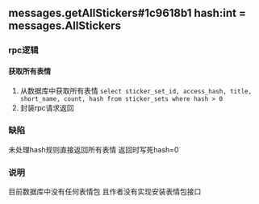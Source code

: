 ## messages.getAllStickers#1c9618b1 hash:int = messages.AllStickers

### rpc逻辑

#### 获取所有表情
1. 从数据库中获取所有表情 `select sticker_set_id, access_hash, title, short_name, count, hash from sticker_sets where hash > 0`
2. 封装rpc请求返回

### 缺陷
未处理hash规则直接返回所有表情 返回时写死hash=0

### 说明
目前数据库中没有任何表情包 且作者没有实现安装表情包接口